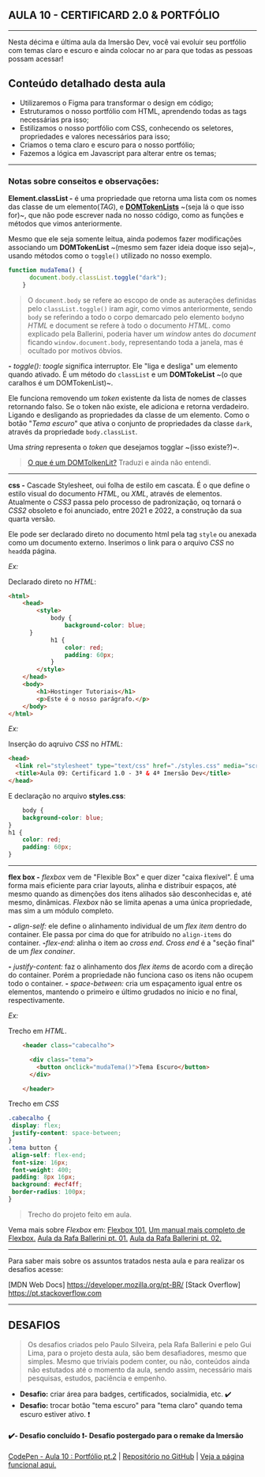 ## AULA 10 - CERTIFICARD 2.0 & PORTFÓLIO
---

Nesta décima e última aula da Imersão Dev, você vai evoluir seu portfólio com temas claro e escuro e ainda colocar no ar para que todas as pessoas possam acessar!

## Conteúdo detalhado desta aula

- Utilizaremos o Figma para transformar o design em código;
- Estruturamos o nosso portfólio com HTML, aprendendo todas as tags necessárias pra isso;
- Estilizamos o nosso portfólio com CSS, conhecendo os seletores, propriedades e valores necessários para isso;
- Criamos o tema claro e escuro para o nosso portfólio;
- Fazemos a lógica em Javascript para alterar entre os temas;


---

### Notas sobre conseitos e observações:

**Element.classList -** é uma propriedade que retorna uma lista com os nomes das classe de um elemento(_TAG_), e **[DOMTokenLists](https://developer.mozilla.org/en-US/docs/Web/API/DOMTokenList)** ~(seja lá o que isso for)~, que não pode escrever nada no nosso código, como as funções e métodos que vimos anteriormente.

Mesmo que ele seja somente leitua, ainda podemos fazer modificações associando um **DOMTokenList** ~(mesmo sem fazer ideia doque isso seja)~, usando métodos como o ```toggle()``` utilizado no nosso exemplo.

~~~javascript
function mudaTema() {
      document.body.classList.toggle("dark");
    }
~~~
> O ```document.body``` se refere ao escopo de onde as auterações definidas pelo ```classList.toggle()``` iram agir, como vimos anteriormente, sendo ```body``` se referindo a todo o corpo demarcado pelo elemento ```body```no _HTML_ e document se refere à todo o documento _HTML_. como explicado pela Ballerini, poderia haver um _window_ antes do _document_ ficando  ```window.document.body```, representando toda a janela, mas é ocultado por motivos óbvios.

**-** _toggle():_ _toogle_ significa interruptor. Ele "liga e desliga" um elemento quando ativado. É um método do ```classList``` e um **DOMTokeList**
 ~(o que caralhos é um DOMTokenList)~. 

Ele funciona removendo um _token_ existente da lista de nomes de classes retornando falso. Se o token não existe, ele adiciona e retorna verdadeiro. Ligando e desligando as propriedades da classe de um elemento. Como o botão "_Tema escuro_" que ativa o conjunto de propriedades da classe ```dark```, através da propriedade ```body.classList```.

Uma _string_ representa o _token_ que desejamos togglar ~(isso existe?)~.
 > [O que é um DOMTolkenLit?](https://www.w3schools.com/jsref/dom_obj_html_domtokenlist.asp)
 Traduzi e ainda não entendi.

---

**css -** Cascade Stylesheet, oui folha de estilo em cascata. É o que define o estilo visual do documento _HTML_, ou _XML_, através de elementos. Atualmente o _CSS3_ passa pelo processo de padronização, oq tornará o _CSS2_ obsoleto e foi anunciado, entre 2021 e 2022, a construção da sua quarta versão.

Ele pode ser declarado direto no documento html pela tag ```style``` ou anexada como um documento externo. Inserimos o link para o arquivo _CSS_ no ```head```da página.

_Ex:_

Declarado direto no _HTML_:

~~~html
<html>
	<head>
		<style>
			body {
				background-color: blue;
      }
			h1 {
				color: red;
				padding: 60px;
			} 
		</style>
    </head>
    <body>
        <h1>Hostinger Tutoriais</h1>
        <p>Este é o nosso parágrafo.</p>
    </body>
</html>
~~~

_Ex:_

Inserção do aqruivo _CSS_ no _HTML_:

~~~html
<head>
  <link rel="stylesheet" type="text/css" href="./styles.css" media="screen" />
  <title>Aula 09: Certificard 1.0 - 3ª & 4ª Imersão Dev</title>
</head>
~~~

E declaração no arquivo **styles.css**:

~~~css
	body {
	background-color: blue;
}
h1 {
	color: red;
	padding: 60px;
} 
~~~

---

**flex box -** _flexbox_ vem de "Flexible Box" e quer dizer "caixa flexível". É uma forma mais eficiente para criar layouts, alinha e distribuir espaços, até mesmo quando as dimenções dos itens alihados são desconhecidas e, até mesmo, dinâmicas. _Flexbox_ não se limita apenas a uma única propriedade, mas sim a um módulo completo.

**-** _align-self:_ ele define o alinhamento individual de um _flex item_ dentro do container. Ele passa por cima do que for atribuído no ```align-items``` do container. 
	**-**_flex-end:_ alinha o item ao _cross end_. _Cross end_ é a "seção final" de um _flex conainer_.

**-** _justify-content:_ faz o alinhamento dos _flex items_ de acordo com a direção do container. Porém a propriedade não funciona caso os itens não ocupem todo o container.
	**-** _space-between:_ cria um espaçamento igual entre os elementos, mantendo o primeiro e último grudados no ínicio e no final, respectivamente.

_Ex:_

Trecho em _HTML_.
~~~html
    <header class="cabecalho">

      <div class="tema">
        <button onclick="mudaTema()">Tema Escuro</button>
      </div>

    </header>
 ~~~

Trecho em _CSS_
 ~~~css
.cabecalho {
  display: flex;
  justify-content: space-between;
}
.tema button {
  align-self: flex-end;
  font-size: 16px;
  font-weight: 400;
  padding: 8px 16px;
  background: #ecf4ff;
  border-radius: 100px;
}
~~~
>Trecho do projeto feito em aula.

Vema mais sobre _Flexbox_ em:
[Flexbox 101.](https://www.alura.com.br/artigos/css-guia-do-flexbox)
[Um manual mais completo de Flexbox.](https://origamid.com/projetos/flexbox-guia-completo/)
[Aula da Rafa Ballerini pt. 01.](https://youtu.be/KbjLtEgmZ_E)
[Aula da Rafa Ballerini pt. 02.](https://youtu.be/hjz6ezV9_uc)


---

Para saber mais sobre os assuntos tratados nesta aula e para realizar os desafios acesse:

[MDN Web Docs] https://developer.mozilla.org/pt-BR/
[Stack Overflow] https://pt.stackoverflow.com


---

## DESAFIOS

>Os desafios criados pelo Paulo Silveira, pela Rafa Ballerini e pelo Gui Lima, para o projeto desta aula, são bem desafiadores, mesmo que simples. Mesmo que trivíais podem conter, ou não, conteúdos ainda não estutados até o momento da aula, sendo assim, necessário mais pesquisas, estudos, paciência e empenho.

- **Desafio:** criar área para badges, certificados, socialmidia, etc. ✔️
- **Desafio:** trocar botão "tema escuro" para "tema claro" quando tema escuro estiver ativo. ❗

#### ✔️- Desafio concluído ❗- Desafio postergado para o remake da Imersão

[CodePen - Aula 10 : Portfólio pt.2](https://codepen.io/lannyer/pen/gOXqPYR) | [Repositório no GitHub](https://github.com/Lannyer/imersaodev3/tree/master/Aula10-Certificardpt2) | [Veja a página funcional aqui.]()